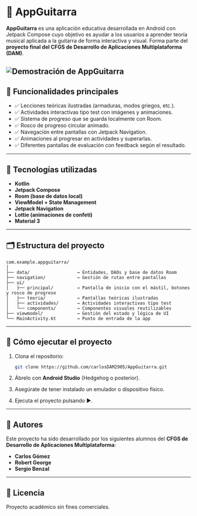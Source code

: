 # 🎸 AppGuitarra

**AppGuitarra** es una aplicación educativa desarrollada en Android con Jetpack Compose cuyo objetivo es ayudar a los usuarios a aprender teoría musical aplicada a la guitarra de forma interactiva y visual. Forma parte del **proyecto final del CFGS de Desarrollo de Aplicaciones Multiplataforma (DAM)**.

![Demostración de AppGuitarra](https://github.com/user-attachments/assets/ba75fb42-b88e-41e3-bb1f-b5aa9cbd31e9)
---

## 📱 Funcionalidades principales

- ✅ Lecciones teóricas ilustradas (armaduras, modos griegos, etc.).
- ✅ Actividades interactivas tipo test con imágenes y animaciones.
- ✅ Sistema de progreso que se guarda localmente con Room.
- ✅ Rosco de progreso circular animado.
- ✅ Navegación entre pantallas con Jetpack Navigation.
- ✅ Animaciones al progresar en actividades y superarlas.
- ✅ Diferentes pantallas de evaluación con feedback según el resultado.

  

---

## 🧱 Tecnologías utilizadas

- **Kotlin**
- **Jetpack Compose**
- **Room (base de datos local)**
- **ViewModel + State Management**
- **Jetpack Navigation**
- **Lottie (animaciones de confeti)**
- **Material 3**

---

## 🗂 Estructura del proyecto

```
com.example.appguitarra/
│
├── data/                  → Entidades, DAOs y base de datos Room
├── navigation/            → Gestión de rutas entre pantallas
├── ui/                    
│   ├── principal/         → Pantalla de inicio con el mástil, botones y rosco de progreso
│   ├── teoria/            → Pantallas teóricas ilustradas
│   ├── actividades/       → Actividades interactivas tipo test
│   └── components/        → Componentes visuales reutilizables
├── viewmodel/             → Gestión del estado y lógica de UI
└── MainActivity.kt        → Punto de entrada de la app
```

---

## 🧪 Cómo ejecutar el proyecto

1. Clona el repositorio:

   ```bash
   git clone https://github.com/carlosDAM2905/AppGuitarra.git
   ```

2. Ábrelo con **Android Studio** (Hedgehog o posterior).

3. Asegúrate de tener instalado un emulador o dispositivo físico.

4. Ejecuta el proyecto pulsando ▶️.

---



## 👥 Autores

Este proyecto ha sido desarrollado por los siguientes alumnos del **CFGS de Desarrollo de Aplicaciones Multiplataforma**:

- **Carlos Gómez**
- **Robert George**
- **Sergio Benzal**

---

## 📄 Licencia

Proyecto académico sin fines comerciales.
